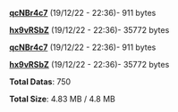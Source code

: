 [**qcNBr4c7**](/data/qcNBr4c7.txt) (19/12/22 - 22:36)- 911 bytes

[**hx9vRSbZ**](/data/hx9vRSbZ.txt) (19/12/22 - 22:36)- 35772 bytes

[**qcNBr4c7**](/data/qcNBr4c7.txt) (19/12/22 - 22:36)- 911 bytes

[**hx9vRSbZ**](/data/hx9vRSbZ.txt) (19/12/22 - 22:36)- 35772 bytes

**Total Datas**: 750

**Total Size**: 4.83 MB / 4.8 MB